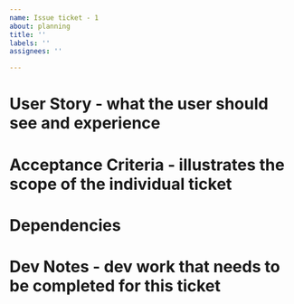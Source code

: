 ```yaml
---
name: Issue ticket - 1
about: planning
title: ''
labels: ''
assignees: ''

---
```


# User Story - what the user should see and experience

# Acceptance Criteria - illustrates the scope of the individual ticket

# Dependencies

# Dev Notes - dev work that needs to be completed for this ticket
